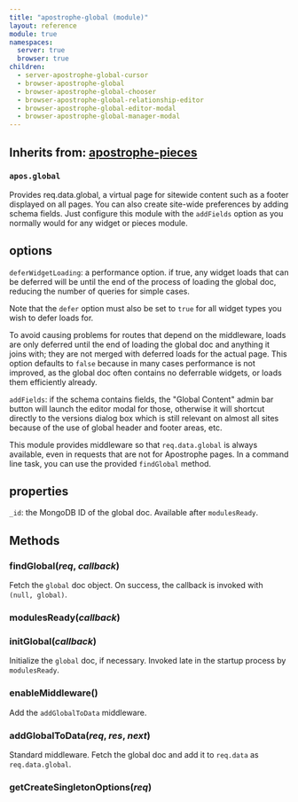 ```yaml
---
title: "apostrophe-global (module)"
layout: reference
module: true
namespaces:
  server: true
  browser: true
children:
  - server-apostrophe-global-cursor
  - browser-apostrophe-global
  - browser-apostrophe-global-chooser
  - browser-apostrophe-global-relationship-editor
  - browser-apostrophe-global-editor-modal
  - browser-apostrophe-global-manager-modal
---
```

## Inherits from: [apostrophe-pieces](../apostrophe-pieces/index.html)
### `apos.global`
Provides req.data.global, a virtual page
for sitewide content such as a footer displayed on all pages. You
can also create site-wide preferences by adding schema fields. Just
configure this module with the `addFields` option as you normally would
for any widget or pieces module.

## options

`deferWidgetLoading`: a performance option. if true, any widget loads that can be deferred
will be until the end of the process of loading the global doc, reducing the number of queries
for simple cases.

Note that the `defer` option must also be set to `true` for all widget types
you wish to defer loads for.

To avoid causing problems for routes that depend on the middleware, loads are
only deferred until the end of loading the global doc and anything it
joins with; they are not merged with deferred loads for the actual page.
This option defaults to `false` because in many cases performance is
not improved, as the global doc often contains no deferrable widgets,
or loads them efficiently already.

`addFields`: if the schema contains fields, the "Global Content" admin bar button will
launch the editor modal for those, otherwise it will shortcut directly to the versions dialog box
which is still relevant on almost all sites because of the use of global header
and footer areas, etc.

This module provides middleware so that `req.data.global` is always available,
even in requests that are not for Apostrophe pages. In a command line task, you can use
the provided `findGlobal` method.

## properties

`_id`: the MongoDB ID of the global doc. Available after `modulesReady`.


## Methods
### findGlobal(*req*, *callback*)
Fetch the `global` doc object. On success, the callback is invoked
with `(null, global)`.
### modulesReady(*callback*)

### initGlobal(*callback*)
Initialize the `global` doc, if necessary. Invoked late in the
startup process by `modulesReady`.
### enableMiddleware()
Add the `addGlobalToData` middleware.
### addGlobalToData(*req*, *res*, *next*)
Standard middleware. Fetch the global doc and add it to `req.data` as `req.data.global`.
### getCreateSingletonOptions(*req*)

